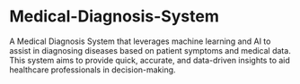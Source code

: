 # Medical-Diagnosis-System
A Medical Diagnosis System that leverages machine learning and AI to assist in diagnosing diseases based on patient symptoms and medical data. This system aims to provide quick, accurate, and data-driven insights to aid healthcare professionals in decision-making.
